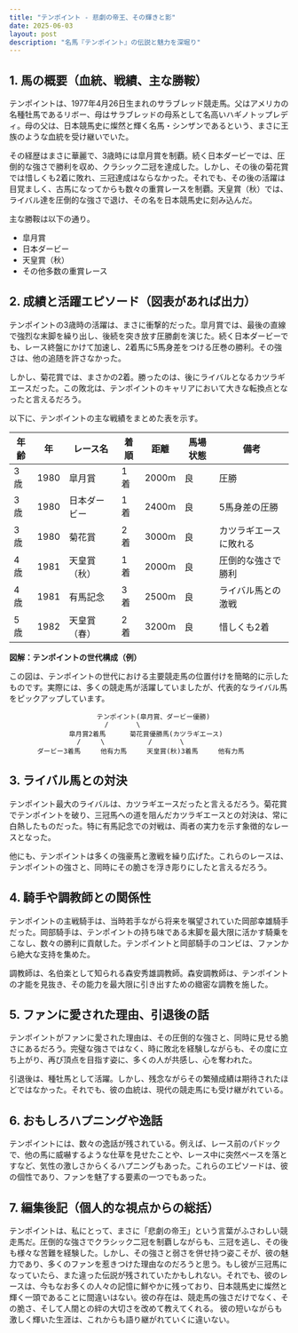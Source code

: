 ```yaml
---
title: "テンポイント - 悲劇の帝王、その輝きと影"
date: 2025-06-03
layout: post
description: "名馬『テンポイント』の伝説と魅力を深堀り"
---
```


## 1. 馬の概要（血統、戦績、主な勝鞍）

テンポイントは、1977年4月26日生まれのサラブレッド競走馬。父はアメリカの名種牡馬であるリボー、母はサラブレッドの母系として名高いハギノトップレディ。母の父は、日本競馬史に燦然と輝く名馬・シンザンであるという、まさに王族のような血統を受け継いでいた。

その経歴はまさに華麗で、3歳時には皐月賞を制覇。続く日本ダービーでは、圧倒的な強さで勝利を収め、クラシック二冠を達成した。しかし、その後の菊花賞では惜しくも2着に敗れ、三冠達成はならなかった。それでも、その後の活躍は目覚ましく、古馬になってからも数々の重賞レースを制覇。天皇賞（秋）では、ライバル達を圧倒的な強さで退け、その名を日本競馬史に刻み込んだ。

主な勝鞍は以下の通り。

* 皐月賞
* 日本ダービー
* 天皇賞（秋）
* その他多数の重賞レース


## 2. 成績と活躍エピソード（図表があれば出力）

テンポイントの3歳時の活躍は、まさに衝撃的だった。皐月賞では、最後の直線で強烈な末脚を繰り出し、後続を突き放す圧勝劇を演じた。続く日本ダービーでも、レース終盤にかけて加速し、2着馬に5馬身差をつける圧巻の勝利。その強さは、他の追随を許さなかった。

しかし、菊花賞では、まさかの2着。勝ったのは、後にライバルとなるカツラギエースだった。この敗北は、テンポイントのキャリアにおいて大きな転換点となったと言えるだろう。

以下に、テンポイントの主な戦績をまとめた表を示す。

| 年齢 | 年 | レース名         | 着順 | 距離 | 馬場状態 | 備考                                         |
|-----|----|-----------------|-----|-----|---------|----------------------------------------------|
| 3歳 | 1980 | 皐月賞           | 1着 | 2000m | 良       | 圧勝                                           |
| 3歳 | 1980 | 日本ダービー       | 1着 | 2400m | 良       | 5馬身差の圧勝                                     |
| 3歳 | 1980 | 菊花賞           | 2着 | 3000m | 良       | カツラギエースに敗れる                         |
| 4歳 | 1981 | 天皇賞（秋）     | 1着 | 2000m | 良       | 圧倒的な強さで勝利                             |
| 4歳 | 1981 | 有馬記念         | 3着 | 2500m | 良       | ライバル馬との激戦                             |
| 5歳 | 1982 | 天皇賞（春）     | 2着 | 3200m | 良       | 惜しくも2着                                     |


**図解：テンポイントの世代構成（例）**

この図は、テンポイントの世代における主要競走馬の位置付けを簡略的に示したものです。実際には、多くの競走馬が活躍していましたが、代表的なライバル馬をピックアップしています。

```
                      テンポイント(皐月賞、ダービー優勝)
                        /       \
               皐月賞2着馬      菊花賞優勝馬(カツラギエース)
                 /     \           /       \
       ダービー3着馬     他有力馬     天皇賞(秋)3着馬     他有力馬
```

## 3. ライバル馬との対決

テンポイント最大のライバルは、カツラギエースだったと言えるだろう。菊花賞でテンポイントを破り、三冠馬への道を阻んだカツラギエースとの対決は、常に白熱したものだった。特に有馬記念での対戦は、両者の実力を示す象徴的なレースとなった。

他にも、テンポイントは多くの強豪馬と激戦を繰り広げた。これらのレースは、テンポイントの強さと、同時にその脆さを浮き彫りにしたと言えるだろう。


## 4. 騎手や調教師との関係性

テンポイントの主戦騎手は、当時若手ながら将来を嘱望されていた岡部幸雄騎手だった。岡部騎手は、テンポイントの持ち味である末脚を最大限に活かす騎乗をこなし、数々の勝利に貢献した。テンポイントと岡部騎手のコンビは、ファンから絶大な支持を集めた。

調教師は、名伯楽として知られる森安秀雄調教師。森安調教師は、テンポイントの才能を見抜き、その能力を最大限に引き出すための緻密な調教を施した。


## 5. ファンに愛された理由、引退後の話

テンポイントがファンに愛された理由は、その圧倒的な強さと、同時に見せる脆さにあるだろう。完璧な強さではなく、時に敗北を経験しながらも、その度に立ち上がり、再び頂点を目指す姿に、多くの人が共感し、心を奪われた。

引退後は、種牡馬として活躍。しかし、残念ながらその繁殖成績は期待されたほどではなかった。それでも、彼の血統は、現代の競走馬にも受け継がれている。


## 6. おもしろハプニングや逸話

テンポイントには、数々の逸話が残されている。例えば、レース前のパドックで、他の馬に威嚇するような仕草を見せたことや、レース中に突然ペースを落とすなど、気性の激しさからくるハプニングもあった。これらのエピソードは、彼の個性であり、ファンを魅了する要素の一つでもあった。


## 7. 編集後記（個人的な視点からの総括）

テンポイントは、私にとって、まさに「悲劇の帝王」という言葉がふさわしい競走馬だ。圧倒的な強さでクラシック二冠を制覇しながらも、三冠を逃し、その後も様々な苦難を経験した。しかし、その強さと弱さを併せ持つ姿こそが、彼の魅力であり、多くのファンを惹きつけた理由なのだろうと思う。もし彼が三冠馬になっていたら、また違った伝説が残されていたかもしれない。それでも、彼のレースは、今もなお多くの人々の記憶に鮮やかに残っており、日本競馬史に燦然と輝く一頭であることに間違いはない。彼の存在は、競走馬の強さだけでなく、その脆さ、そして人間との絆の大切さを改めて教えてくれる。  彼の短いながらも激しく輝いた生涯は、これからも語り継がれていくに違いない。
